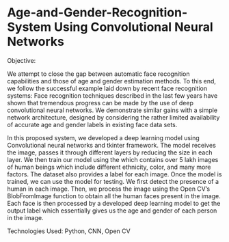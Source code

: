 # Age-and-Gender-Recognition-System Using Convolutional Neural Networks

Objective:

We attempt to close the gap between automatic face recognition capabilities and those of age and gender estimation methods. To this end, we follow the successful example laid down by recent face recognition systems: Face recognition techniques described in the last few years have shown that tremendous progress can be made by the use of deep convolutional neural networks. We demonstrate similar gains with a simple network architecture, designed by considering the rather limited availability of accurate age and gender labels in existing face data sets. 

In this proposed system, we developed a deep learning model using Convolutional neural networks and tkinter framework. The model receives the image, passes it through different layers by reducing the size in each layer. We then train our model using the which contains over 5 lakh images of human beings which include different ethnicity, color, and many more factors. The dataset also provides a label for each image. Once the model is trained, we can use the model for testing. We first detect the presence of a human in each image. Then, we process the image using the Open CV’s BlobFromImage function to obtain all the human faces present in the image. Each face is then processed by a developed deep learning model to get the output label which essentially gives us the age and gender of each person in the image.

Technologies Used:
Python, CNN, Open CV
